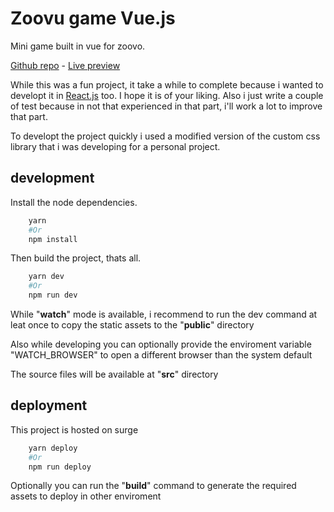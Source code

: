 # Zoovu game Vue.js

Mini game built in vue for zoovo.

[Github repo](https://github.com/vis97c/zoovu-vue) - [Live preview](https://zoovu-vue.surge.sh/)

While this was a fun project, it take a while to complete because i wanted to developt it in [React.js](https://github.com/vis97c/zoovu-react-typescript) too. I hope it is of your liking. Also i just write a couple of test because in not that experienced in that part, i'll work a lot to improve that part.

To developt the project quickly i used a modified version of the custom css library that i was developing for a personal project.

## development

Install the node dependencies.

```bash
    yarn
    #Or
    npm install
```

Then build the project, thats all.

```bash
    yarn dev
    #Or
    npm run dev
```

While "**watch**" mode is available, i recommend to run the dev command at leat once to copy the static assets to the "**public**" directory 

Also while developing you can optionally provide the enviroment variable "WATCH_BROWSER" to open a different browser than the system default

The source files will be available at "**src**" directory

## deployment

This project is hosted on surge

```bash
    yarn deploy
    #Or
    npm run deploy
```

Optionally you can run the "**build**" command to generate the required assets to deploy in other enviroment
